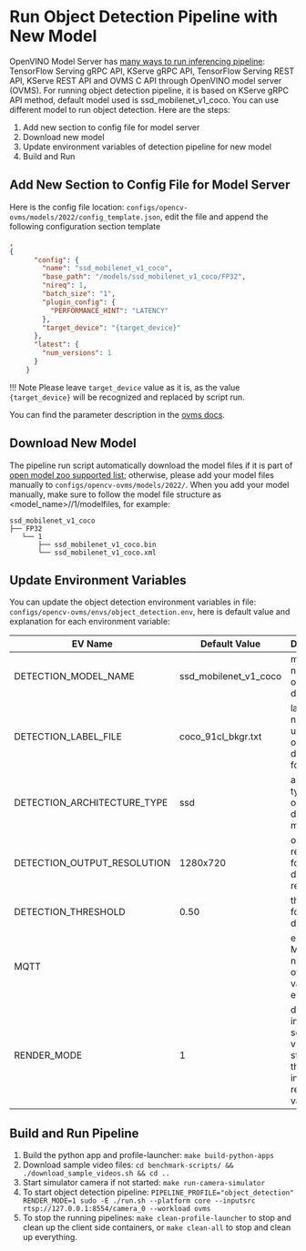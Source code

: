 # Run Object Detection Pipeline with New Model

OpenVINO Model Server has [many ways to run inferencing pipeline](https://docs.openvino.ai/2023.1/ovms_docs_server_api.html):
TensorFlow Serving gRPC API, KServe gRPC API, TensorFlow Serving REST API, KServe REST API and OVMS C API through OpenVINO model server (OVMS). For running object detection pipeline, it is based on KServe gRPC API method, default model used is ssd_mobilenet_v1_coco. You can use different model to run object detection. Here are the steps:

1. Add new section to config file for model server
2. Download new model
3. Update environment variables of detection pipeline for new model
4. Build and Run


## Add New Section to Config File for Model Server

Here is the config file location: `configs/opencv-ovms/models/2022/config_template.json`, edit the file and append the following configuration section template
```json
,
{
      "config": {
        "name": "ssd_mobilenet_v1_coco",
        "base_path": "/models/ssd_mobilenet_v1_coco/FP32",
        "nireq": 1,
        "batch_size": "1",
        "plugin_config": {
          "PERFORMANCE_HINT": "LATENCY"
        },
        "target_device": "{target_device}"
      },
      "latest": {
        "num_versions": 1
      }
    }
```
!!! Note
    Please leave `target_device` value as it is, as the value `{target_device}` will be recognized and replaced by script run.

You can find the parameter description in the [ovms docs](https://docs.openvino.ai/2023.1/ovms_docs_parameters.html).

## Download New Model

The pipeline run script automatically download the model files if it is part of [open model zoo supported list](https://github.com/openvinotoolkit/open_model_zoo/blob/master/demos/object_detection_demo/python/models.lst); otherwise, please add your model files manually to `configs/opencv-ovms/models/2022/`. When you add your model manually, make sure to follow the model file structure as <model_name>/<Precision>/1/modelfiles, for example:

```text
ssd_mobilenet_v1_coco
├── FP32
   └── 1
       ├── ssd_mobilenet_v1_coco.bin
       └── ssd_mobilenet_v1_coco.xml
```

## Update Environment Variables

You can update the object detection environment variables in file: `configs/opencv-ovms/envs/object_detection.env`, here is default value and explanation for each environment variable:

| EV Name                           | Default Value               | Description                                            |
| ----------------------------------| ----------------------------| -------------------------------------------------------|
| DETECTION_MODEL_NAME              | ssd_mobilenet_v1_coco       | model name for object detection                        |
| DETECTION_LABEL_FILE              | coco_91cl_bkgr.txt          | label file name to use on object detection for model   |
| DETECTION_ARCHITECTURE_TYPE       | ssd                         | architecture type for object detection model           |
| DETECTION_OUTPUT_RESOLUTION       | 1280x720                    | output resolution for object detection result          |
| DETECTION_THRESHOLD               | 0.50                        | threshold for object detection                         |
| MQTT                              |                             | enable MQTT notification of result, value: empty|1|0   |
| RENDER_MODE                       | 1                           | display the input source video stream with the inferencing results, value: 0|1  |

## Build and Run Pipeline

1. Build the python app and profile-launcher: `make build-python-apps`
2. Download sample video files: `cd benchmark-scripts/ && ./download_sample_videos.sh && cd ..`
3. Start simulator camera if not started: `make run-camera-simulator`
4. To start object detection pipeline: `PIPELINE_PROFILE="object_detection" RENDER_MODE=1 sudo -E ./run.sh --platform core --inputsrc rtsp://127.0.0.1:8554/camera_0 --workload ovms`
5. To stop the running pipelines: `make clean-profile-launcher` to stop and clean up the client side containers, or `make clean-all` to stop and clean up everything.